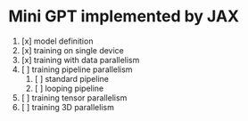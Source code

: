 # Mini GPT implemented by JAX

1. [x] model definition
2. [x] training on single device
3. [x] training with data parallelism
4. [ ] training pipeline parallelism
   1. [ ] standard pipeline
   2. [ ] looping pipeline
5. [ ] training tensor parallelism
6. [ ] training 3D parallelism

